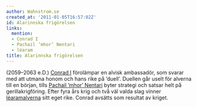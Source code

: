 ```yaml
---
author: Wahnstrom.se
created_at: '2011-01-05T16:57:02Z'
id: Alarinnska frigörelsen
links:
  mention:
  - Conrad I
  - Pachail ’mhor’ Nentari
  - léaram
title: Alarinnska frigörelsen
---
```


(2059–2063 e.D.) [Conrad I] förolämpar en alvisk ambassadör, som svarar med att utmana honom och
hans rike på ’duell’. Duellen går uselt för alverna till en början, tills [Pachail ’mhor’ Nentari]
byter strategi och satsar helt på gerillakrigföring. Efter fyra års krig och två väl valda slag
vinner [léaramalverna] sitt eget rike. Conrad avsätts som resultat av kriget.

  [Conrad I]: Conrad_I
  [Pachail ’mhor’ Nentari]: Pachail_mhor_Nentari
  [léaramalverna]: léaram